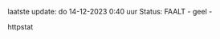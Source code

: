 laatste update: 
do 14-12-2023  0:40   uur 
Status: FAALT - geel - 
<div class="service Y">httpstat</div>